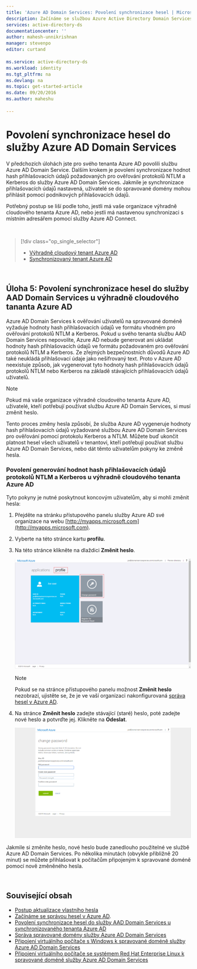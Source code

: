 ```yaml
---
title: 'Azure AD Domain Services: Povolení synchronizace hesel | Microsoft Docs'
description: Začínáme se službou Azure Active Directory Domain Services
services: active-directory-ds
documentationcenter: ''
author: mahesh-unnikrishnan
manager: stevenpo
editor: curtand

ms.service: active-directory-ds
ms.workload: identity
ms.tgt_pltfrm: na
ms.devlang: na
ms.topic: get-started-article
ms.date: 09/20/2016
ms.author: maheshu

---
```

# Povolení synchronizace hesel do služby Azure AD Domain Services
V předchozích úlohách jste pro svého tenanta Azure AD povolili službu Azure AD Domain Service. Dalším krokem je povolení synchronizace hodnot hash přihlašovacích údajů požadovaných pro ověřování protokolů NTLM a Kerberos do služby Azure AD Domain Services. Jakmile je synchronizace přihlašovacích údajů nastavená, uživatelé se do spravované domény mohou přihlásit pomocí podnikových přihlašovacích údajů.

Potřebný postup se liší podle toho, jestli má vaše organizace výhradně cloudového tenanta Azure AD, nebo jestli má nastavenou synchronizaci s místním adresářem pomocí služby Azure AD Connect.

<br>

> [!div class="op_single_selector"]
> * [Výhradně cloudový tenant Azure AD](active-directory-ds-getting-started-password-sync.md)
> * [Synchronizovaný tenant Azure AD](active-directory-ds-getting-started-password-sync-synced-tenant.md)
> 
> 

<br>

## Úloha 5: Povolení synchronizace hesel do služby AAD Domain Services u výhradně cloudového tananta Azure AD
Azure AD Domain Services k ověřování uživatelů na spravované doméně vyžaduje hodnoty hash přihlašovacích údajů ve formátu vhodném pro ověřování protokolů NTLM a Kerberos. Pokud u svého tenanta službu AAD Domain Services nepovolíte, Azure AD nebude generovat ani ukládat hodnoty hash přihlašovacích údajů ve formátu požadovaném pro ověřování protokolů NTLM a Kerberos. Ze zřejmých bezpečnostních důvodů Azure AD také neukládá přihlašovací údaje jako nešifrovaný text. Proto v Azure AD neexistuje způsob, jak vygenerovat tyto hodnoty hash přihlašovacích údajů protokolů NTLM nebo Kerberos na základě stávajících přihlašovacích údajů uživatelů.

> [!NOTE]
> Pokud má vaše organizace výhradně cloudového tenanta Azure AD, uživatelé, kteří potřebují používat službu Azure AD Domain Services, si musí změnit heslo.
> 
> 

Tento proces změny hesla způsobí, že služba Azure AD vygeneruje hodnoty hash přihlašovacích údajů vyžadované službou Azure AD Domain Services pro ověřování pomocí protokolu Kerberos a NTLM. Můžete buď ukončit platnost hesel všech uživatelů v tenantovi, kteří potřebují používat službu Azure AD Domain Services, nebo dát těmto uživatelům pokyny ke změně hesla.

### Povolení generování hodnot hash přihlašovacích údajů protokolů NTLM a Kerberos u výhradně cloudového tenanta Azure AD
Tyto pokyny je nutné poskytnout koncovým uživatelům, aby si mohli změnit hesla:

1. Přejděte na stránku přístupového panelu služby Azure AD své organizace na webu [http://myapps.microsoft.com](http://myapps.microsoft.com).
2. Vyberte na této stránce kartu **profilu**.
3. Na této stránce klikněte na dlaždici **Změnit heslo**.
   
    ![Vytvoření virtuální sítě pro službu Azure AD Domain Services.](./media/active-directory-domain-services-getting-started/user-change-password.png)
   
   > [!NOTE]
   > Pokud se na stránce přístupového panelu možnost **Změnit heslo** nezobrazí, ujistěte se, že je ve vaší organizaci nakonfigurovaná [správa hesel v Azure AD](../active-directory/active-directory-passwords-getting-started.md).
   > 
   > 
4. Na stránce **Změnit heslo** zadejte stávající (staré) heslo, poté zadejte nové heslo a potvrďte jej. Klikněte na **Odeslat**.
   
    ![Vytvoření virtuální sítě pro službu Azure AD Domain Services.](./media/active-directory-domain-services-getting-started/user-change-password2.png)

Jakmile si změníte heslo, nové heslo bude zanedlouho použitelné ve službě Azure AD Domain Services. Po několika minutách (obvykle přibližně 20 minut) se můžete přihlašovat k počítačům připojeným k spravované doméně pomocí nově změněného hesla.

<br>

## Související obsah
* [Postup aktualizace vlastního hesla](../active-directory/active-directory-passwords-update-your-own-password.md)
* [Začínáme se správou hesel v Azure AD](../active-directory/active-directory-passwords-getting-started.md).
* [Povolení synchronizace hesel do služby AAD Domain Services u synchronizovaného tenanta Azure AD](active-directory-ds-getting-started-password-sync-synced-tenant.md)
* [Správa spravované domény služby Azure AD Domain Services](active-directory-ds-admin-guide-administer-domain.md)
* [Připojení virtuálního počítače s Windows k spravované doméně služby Azure AD Domain Services](active-directory-ds-admin-guide-join-windows-vm.md)
* [Připojení virtuálního počítače se systémem Red Hat Enterprise Linux k spravované doméně služby Azure AD Domain Services](active-directory-ds-admin-guide-join-rhel-linux-vm.md)

<!--HONumber=Sep16_HO3-->


